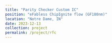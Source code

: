 ```yaml
---
title: "Parity Checker Custom IC"
position: "eFabless ChipIgnite flow (GF180nm)"
location: "Notre Dame, IN"
date: 2023-12-13
collection: project
permalink: /project/rfc
---
```

